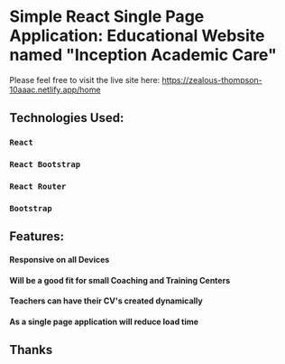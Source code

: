 # Simple React Single Page Application: Educational Website named "Inception Academic Care"

Please feel free to visit the live site here: https://zealous-thompson-10aaac.netlify.app/home

## Technologies Used:

### `React`
### `React Bootstrap`
### `React Router`
### `Bootstrap`

## Features:
#### Responsive on all Devices
#### Will be a good fit for small Coaching and Training Centers
#### Teachers can have their CV's created dynamically
#### As a single page application will reduce load time

## Thanks
